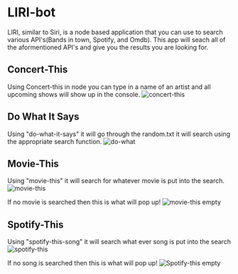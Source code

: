 # LIRI-bot
LIRI, similar to Siri, is a node based application that you can use to search various API's(Bands in town, Spotify, and Omdb). This app will seach all of the aformentioned API's and give you the results you are looking for. 

## Concert-This
Using Concert-this in node you can type in a name of an artist and all upcoming shows will show up in the console.
![concert-this](https://user-images.githubusercontent.com/20998910/54946470-815cf480-4f0e-11e9-8683-9c8ad91e53c6.gif)


## Do What It Says
Using "do-what-it-says" it will go through the random.txt it will search using the appropriate search function.
![do-what](https://user-images.githubusercontent.com/20998910/54946508-96398800-4f0e-11e9-90c2-e1030520cd8b.gif)

## Movie-This
Using "movie-this" it will search for whatever movie is put into the search.
![movie-this](https://user-images.githubusercontent.com/20998910/54946667-03e5b400-4f0f-11e9-9b63-e2170280a960.gif)

If no movie is searched then this is what will pop up!
![movie-this empty](https://user-images.githubusercontent.com/20998910/54946663-01835a00-4f0f-11e9-9769-c15284574a65.gif)

## Spotify-This
Using "spotify-this-song" it will search what ever song is put into the search
![spotify-this](https://user-images.githubusercontent.com/20998910/54946679-08aa6800-4f0f-11e9-9298-a90c6f88e185.gif)

If no song is searched then this is what will pop up!
![Spotify-this empty](https://user-images.githubusercontent.com/20998910/54946671-06480e00-4f0f-11e9-99e1-5af53ae77ad3.gif)

